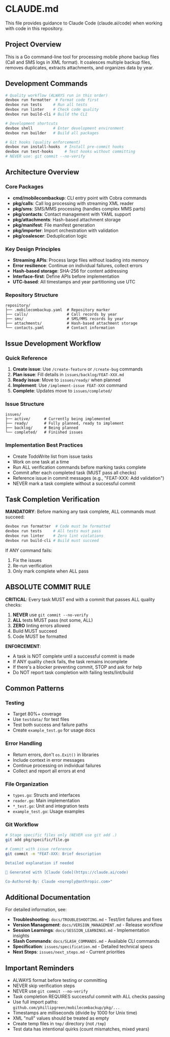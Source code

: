 # CLAUDE.md

This file provides guidance to Claude Code (claude.ai/code) when working with code in this repository.

## Project Overview

This is a Go command-line tool for processing mobile phone backup files (Call and SMS logs in XML format). It coalesces multiple backup files, removes duplicates, extracts attachments, and organizes data by year.

## Development Commands

```bash
# Quality workflow (ALWAYS run in this order)
devbox run formatter  # Format code first
devbox run tests     # Run all tests
devbox run linter    # Check code quality
devbox run build-cli # Build the CLI

# Development shortcuts
devbox shell         # Enter development environment
devbox run builder   # Build all packages

# Git hooks (quality enforcement)
devbox run install-hooks  # Install pre-commit hooks
devbox run test-hooks     # Test hooks without committing
# NEVER use: git commit --no-verify
```

## Architecture Overview

### Core Packages
- **cmd/mobilecombackup**: CLI entry point with Cobra commands
- **pkg/calls**: Call log processing with streaming XML reader
- **pkg/sms**: SMS/MMS processing (handles complex MMS parts)
- **pkg/contacts**: Contact management with YAML support
- **pkg/attachments**: Hash-based attachment storage
- **pkg/manifest**: File manifest generation
- **pkg/importer**: Import orchestration with validation
- **pkg/coalescer**: Deduplication logic

### Key Design Principles
- **Streaming APIs**: Process large files without loading into memory
- **Error resilience**: Continue on individual failures, collect errors
- **Hash-based storage**: SHA-256 for content addressing
- **Interface-first**: Define APIs before implementation
- **UTC-based**: All timestamps and year partitioning use UTC

### Repository Structure
```
repository/
├── .mobilecombackup.yaml  # Repository marker
├── calls/                 # Call records by year
├── sms/                   # SMS/MMS records by year
├── attachments/           # Hash-based attachment storage
└── contacts.yaml          # Contact information
```

## Issue Development Workflow

### Quick Reference
1. **Create issue**: Use `/create-feature` or `/create-bug` commands
2. **Plan issue**: Fill details in `issues/backlog/FEAT-XXX.md`
3. **Ready issue**: Move to `issues/ready/` when planned
4. **Implement**: Use `/implement-issue FEAT-XXX` command
5. **Complete**: Updates move to `issues/completed/`

### Issue Structure
```
issues/
├── active/      # Currently being implemented
├── ready/       # Fully planned, ready to implement
├── backlog/     # Being planned
└── completed/   # Finished issues
```

### Implementation Best Practices
- Create TodoWrite list from issue tasks
- Work on one task at a time
- Run ALL verification commands before marking tasks complete
- Commit after each completed task (MUST pass all checks)
- Reference issue in commit messages (e.g., "FEAT-XXX: Add validation")
- NEVER mark a task complete without a successful commit

## Task Completion Verification

**MANDATORY**: Before marking any task complete, ALL commands must succeed:
```bash
devbox run formatter  # Code must be formatted
devbox run tests     # All tests must pass
devbox run linter    # Zero lint violations
devbox run build-cli # Build must succeed
```

If ANY command fails:
1. Fix the issues
2. Re-run verification
3. Only mark complete when ALL pass

## ABSOLUTE COMMIT RULE

**CRITICAL**: Every task MUST end with a commit that passes ALL quality checks:

1. **NEVER** use `git commit --no-verify`
2. **ALL** tests MUST pass (not some, ALL)
3. **ZERO** linting errors allowed
4. Build MUST succeed
5. Code MUST be formatted

**ENFORCEMENT**:
- A task is NOT complete until a successful commit is made
- If ANY quality check fails, the task remains incomplete
- If there's a blocker preventing commit, STOP and ask for help
- Do NOT report task completion with failing tests/lint/build

## Common Patterns

### Testing
- Target 80%+ coverage
- Use `testdata/` for test files
- Test both success and failure paths
- Create `example_test.go` for usage docs

### Error Handling
- Return errors, don't `os.Exit()` in libraries
- Include context in error messages
- Continue processing on individual failures
- Collect and report all errors at end

### File Organization
- `types.go`: Structs and interfaces
- `reader.go`: Main implementation
- `*_test.go`: Unit and integration tests
- `example_test.go`: Usage examples

### Git Workflow
```bash
# Stage specific files only (NEVER use git add .)
git add pkg/specific/file.go

# Commit with issue reference
git commit -m "FEAT-XXX: Brief description

Detailed explanation if needed

🤖 Generated with [Claude Code](https://claude.ai/code)

Co-Authored-By: Claude <noreply@anthropic.com>"
```

## Additional Documentation

For detailed information, see:
- **Troubleshooting**: `docs/TROUBLESHOOTING.md` - Test/lint failures and fixes
- **Version Management**: `docs/VERSION_MANAGEMENT.md` - Release workflow
- **Session Learnings**: `docs/SESSION_LEARNINGS.md` - Implementation insights
- **Slash Commands**: `docs/SLASH_COMMANDS.md` - Available CLI commands
- **Specification**: `issues/specification.md` - Detailed technical specs
- **Next Steps**: `issues/next_steps.md` - Current priorities

## Important Reminders

- ALWAYS format before testing or committing
- NEVER skip verification steps
- NEVER use `git commit --no-verify`
- Task completion REQUIRES successful commit with ALL checks passing
- Use full import paths: `github.com/phillipgreen/mobilecombackup/pkg/...`
- Timestamps are milliseconds (divide by 1000 for Unix time)
- XML "null" values should be treated as empty
- Create temp files in `tmp/` directory (not `/tmp`)
- Test data has intentional quirks (count mismatches, mixed years)
